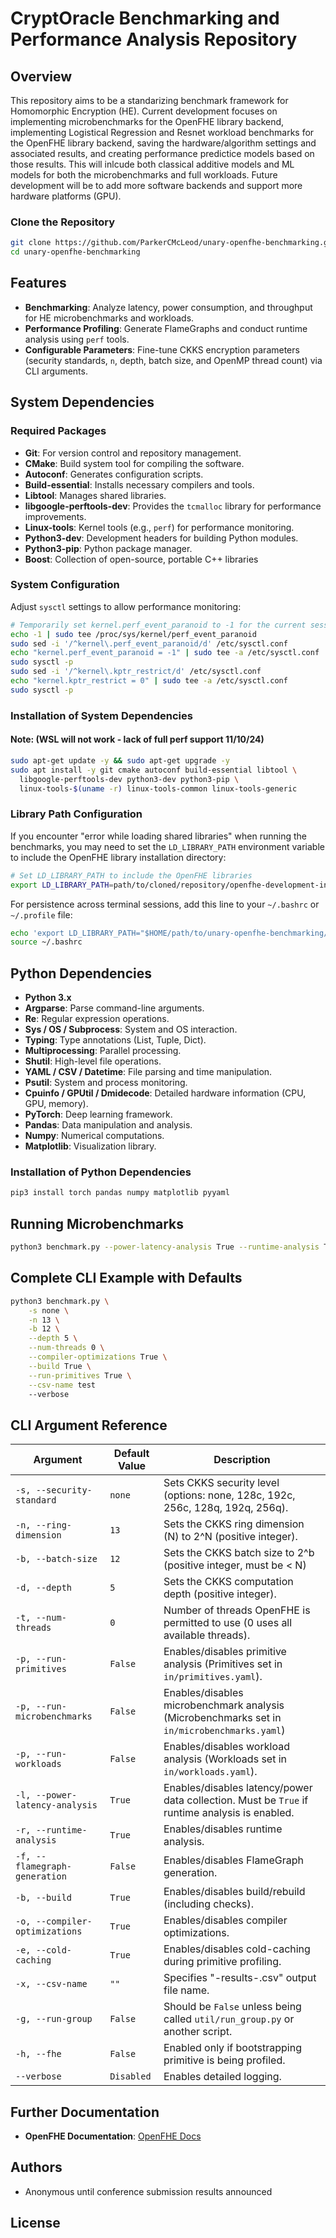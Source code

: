 # CryptOracle Benchmarking and Performance Analysis Repository  

## Overview  

This repository aims to be a standarizing benchmark framework for Homomorphic Encryption (HE). Current development focuses on implementing microbenchmarks for the OpenFHE library backend, implementing Logistical Regression and Resnet workload benchmarks for the OpenFHE library backend, saving the hardware/algorithm settings and associated results, and creating performance predictice models based on those results. This will inlcude both classical additive models and ML models for both the microbenchmarks and full workloads. Future development will be to add more software backends and support more hardware platforms (GPU).

### Clone the Repository  

```bash
git clone https://github.com/ParkerCMcLeod/unary-openfhe-benchmarking.git
cd unary-openfhe-benchmarking
```

## Features  

- **Benchmarking**: Analyze latency, power consumption, and throughput for HE microbenchmarks and workloads.  
- **Performance Profiling**: Generate FlameGraphs and conduct runtime analysis using `perf` tools.  
- **Configurable Parameters**: Fine-tune CKKS encryption parameters (security standards, `n`, depth, batch size, and OpenMP thread count) via CLI arguments.  

## System Dependencies  

### Required Packages  

- **Git**: For version control and repository management.  
- **CMake**: Build system tool for compiling the software.  
- **Autoconf**: Generates configuration scripts.  
- **Build-essential**: Installs necessary compilers and tools.  
- **Libtool**: Manages shared libraries.  
- **libgoogle-perftools-dev**: Provides the `tcmalloc` library for performance improvements.  
- **Linux-tools**: Kernel tools (e.g., `perf`) for performance monitoring.  
- **Python3-dev**: Development headers for building Python modules.  
- **Python3-pip**: Python package manager.  
- **Boost**: Collection of open-source, portable C++ libraries

### System Configuration  

Adjust `sysctl` settings to allow performance monitoring:  

```bash
# Temporarily set kernel.perf_event_paranoid to -1 for the current session
echo -1 | sudo tee /proc/sys/kernel/perf_event_paranoid
sudo sed -i '/^kernel\.perf_event_paranoid/d' /etc/sysctl.conf
echo "kernel.perf_event_paranoid = -1" | sudo tee -a /etc/sysctl.conf
sudo sysctl -p
sudo sed -i '/^kernel\.kptr_restrict/d' /etc/sysctl.conf
echo "kernel.kptr_restrict = 0" | sudo tee -a /etc/sysctl.conf
sudo sysctl -p
```

### Installation of System Dependencies 

#### Note: (WSL will not work - lack of full perf support 11/10/24)

```bash
sudo apt-get update -y && sudo apt-get upgrade -y
sudo apt install -y git cmake autoconf build-essential libtool \
  libgoogle-perftools-dev python3-dev python3-pip \
  linux-tools-$(uname -r) linux-tools-common linux-tools-generic
```

### Library Path Configuration

If you encounter "error while loading shared libraries" when running the benchmarks, you may need to set the `LD_LIBRARY_PATH` environment variable to include the OpenFHE library installation directory:

```bash
# Set LD_LIBRARY_PATH to include the OpenFHE libraries
export LD_LIBRARY_PATH=path/to/cloned/repository/openfhe-development-install/lib:$LD_LIBRARY_PATH
```

For persistence across terminal sessions, add this line to your `~/.bashrc` or `~/.profile` file:

```bash
echo 'export LD_LIBRARY_PATH="$HOME/path/to/unary-openfhe-benchmarking/openfhe-development-install/lib:$LD_LIBRARY_PATH"' >> ~/.bashrc
source ~/.bashrc
```

## Python Dependencies  

- **Python 3.x**  
- **Argparse**: Parse command-line arguments.  
- **Re**: Regular expression operations.  
- **Sys / OS / Subprocess**: System and OS interaction.  
- **Typing**: Type annotations (List, Tuple, Dict).  
- **Multiprocessing**: Parallel processing.  
- **Shutil**: High-level file operations.  
- **YAML / CSV / Datetime**: File parsing and time manipulation.  
- **Psutil**: System and process monitoring.  
- **Cpuinfo / GPUtil / Dmidecode**: Detailed hardware information (CPU, GPU, memory).  
- **PyTorch**: Deep learning framework.  
- **Pandas**: Data manipulation and analysis.  
- **Numpy**: Numerical computations.  
- **Matplotlib**: Visualization library.  

### Installation of Python Dependencies  

```bash
pip3 install torch pandas numpy matplotlib pyyaml
```

## Running Microbenchmarks  

```bash
python3 benchmark.py --power-latency-analysis True --runtime-analysis True --build True
```

## Complete CLI Example with Defaults  

```bash
python3 benchmark.py \
    -s none \
    -n 13 \
    -b 12 \
    --depth 5 \
    --num-threads 0 \
    --compiler-optimizations True \
    --build True \
    --run-primitives True \
    --csv-name test
    --verbose
```

## CLI Argument Reference  

| **Argument**                   | **Default Value** | **Description**                                                                               |
|--------------------------------|-------------------|-----------------------------------------------------------------------------------------------|
| `-s, --security-standard      `| `none`            | Sets CKKS security level (options: none, 128c, 192c, 256c, 128q, 192q, 256q).                 |
| `-n, --ring-dimension`         | `13`              | Sets the CKKS ring dimension (N) to 2^N (positive integer).                                   |
| `-b, --batch-size`             | `12`              | Sets the CKKS batch size to 2^b (positive integer, must be < N)                               |
| `-d, --depth`                  | `5`               | Sets the CKKS computation depth (positive integer).                                           |
| `-t, --num-threads`            | `0`               | Number of threads OpenFHE is permitted to use (0 uses all available threads).                 |
| `-p, --run-primitives`         | `False`           | Enables/disables primitive analysis (Primitives set in `in/primitives.yaml`).                 |
| `-p, --run-microbenchmarks`    | `False`           | Enables/disables microbenchmark analysis (Microbenchmarks set in `in/microbenchmarks.yaml`)   |
| `-p, --run-workloads`          | `False`           | Enables/disables workload analysis (Workloads set in `in/workloads.yaml`).                    |
| `-l, --power-latency-analysis` | `True`            | Enables/disables latency/power data collection. Must be `True` if runtime analysis is enabled.|
| `-r, --runtime-analysis`       | `True`            | Enables/disables runtime analysis.                                                            |
| `-f, --flamegraph-generation`  | `False`           | Enables/disables FlameGraph generation.                                                       |
| `-b, --build`                  | `True`            | Enables/disables build/rebuild (including checks).                                            |
| `-o, --compiler-optimizations` | `True`            | Enables/disables compiler optimizations.                                                      |
| `-e, --cold-caching`           | `True`            | Enables/disables cold-caching during primitive profiling.                                     |
| `-x, --csv-name`               | `""`              | Specifies "<level>-results-<csv-name>.csv" output file name.                                  |
| `-g, --run-group`              | `False`           | Should be `False` unless being called `util/run_group.py` or another script.                  |
| `-h, --fhe`                    | `False`           | Enabled only if bootstrapping primitive is being profiled.                                    |
| `--verbose`                    | `Disabled`        | Enables detailed logging.                                                                     |

## Further Documentation  

- **OpenFHE Documentation**: [OpenFHE Docs](https://openfhe-development.readthedocs.io/en/latest/index.html)

## Authors  
- Anonymous until conference submission results announced

## License  
